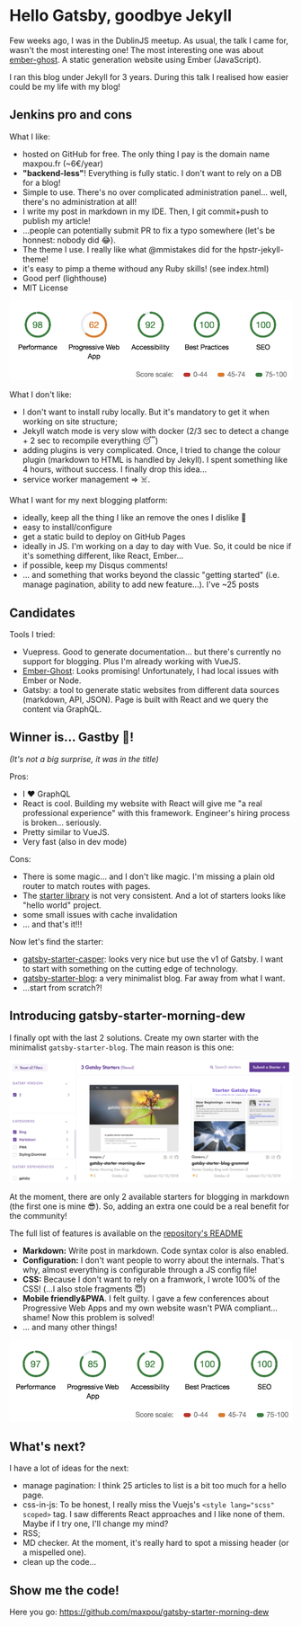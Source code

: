 # Hello Gatsby, goodbye Jekyll

Few weeks ago, I was in the DublinJS meetup. As usual, the talk I came for, wasn't the most interesting one! The most interesting one was about [ember-ghost](https://github.com/stonecircle/ember-ghost). A static generation website using Ember (JavaScript).

I ran this blog under Jekyll for 3 years.
During this talk I realised how easier could be my life with my blog! 

## Jenkins pro and cons

What I like:
- hosted on GitHub for free. The only thing I pay is the domain name maxpou.fr (~6€/year)
- **"backend-less"**! Everything is fully static. I don't want to rely on a DB for a blog!
- Simple to use. There's no over complicated administration panel... well, there's no administration at all!
- I write my post in markdown in my IDE. Then, I git commit+push to publish my article!
- ...people can potentially submit PR to fix a typo somewhere (let's be honnest: nobody did 😂).
- The theme I use. I really like what @mmistakes did for the hpstr-jekyll-theme!
- it's easy to pimp a theme withoud any Ruby skills! (see index.html)
- Good perf (lighthouse)
- MIT License

![available starters](./lighthouse-jekyll-maxpoufr.png)


What I don't like:
- I don't want to install ruby locally. But it's mandatory to get it when working on site structure;
- Jekyll watch mode is very slow with docker (2/3 sec to detect a change + 2 sec to recompile everything 😴)
- adding plugins is very complicated. Once, I tried to change the colour plugin (markdown to HTML is handled by Jekyll). I spent something like 4 hours, without success. I finally drop this idea...
- service worker management  => ☠️.


What I want for my next blogging platform:
- ideally, keep all the thing I like an remove the ones I dislike 🎅
- easy to install/configure
- get a static build to deploy on GitHub Pages
- ideally in JS. I'm working on a day to day with Vue. So, it could be nice if it's something different, like React, Ember...
- if possible, keep my Disqus comments!
- ... and something that works beyond the classic "getting started" (i.e. manage pagination, ability to add new feature...). I've ~25 posts

## Candidates

Tools I tried:

* Vuepress. Good to generate documentation... but there's currently no support for blogging. Plus I'm already working with VueJS.
* [Ember-Ghost](https://github.com/stonecircle/ember-ghost): Looks promising! Unfortunately, I had local issues with Ember or Node.
* Gatsby: a tool to generate static websites from different data sources (markdown, API, JSON). Page is built with React and we query the content via GraphQL.


## Winner is... Gastby 🎉!

*(It's not a big surprise, it was in the title)*

Pros:
* I ❤️ GraphQL
* React is cool. Building my website with React will give me "a real professional experience" with this framework. Engineer's hiring process is broken... seriously.
* Pretty similar to VueJS.
* Very fast (also in dev mode)

Cons:
* There is some magic... and I don't like magic. I'm missing a plain old router to match routes with pages.
* The [starter library](http://gatsbyjs.org/starters) is not very consistent. And a lot of starters looks like "hello world" project.
* some small issues with cache invalidation
* ... and that's it!!!

Now let's find the starter:
* [gatsby-starter-casper](https://github.com/haysclark/gatsby-starter-casper): looks very nice but use the v1 of Gatsby. I want to start with something on the cutting edge of technology.
* [gatsby-starter-blog](https://github.com/gatsbyjs/gatsby-starter-blog): a very minimalist blog. Far away from what I want.
* ...start from scratch?!


## Introducing gatsby-starter-morning-dew 

I finally opt with the last 2 solutions. Create my own starter with the minimalist `gatsby-starter-blog`. The main reason is this one:

![available starters](./gatsby-starters.png)

At the moment, there are only 2 available starters for blogging in markdown (the first one is mine 😎). So, adding an extra one could be a real benefit for the community!

The full list of features is available on the [repository's README](https://github.com/maxpou/gatsby-starter-morning-dew)

* **Markdown:** Write post in markdown. Code syntax color is also enabled. 
* **Configuration:** I don't want people to worry about the internals. That's why, almost everything is configurable through a JS config file!
* **CSS:** Because I don't want to rely on a framwork, I wrote 100% of the CSS! (...I also stole fragments 😇)
* **Mobile friendly&PWA**. I felt guilty. I gave a few conferences about Progressive Web Apps and my own website wasn't PWA compliant... shame! Now this problem is solved!
* ... and many other things!

![available starters](./lighthouse-gatsby-maxpoufr.png)


## What's next?

I have a lot of ideas for the next:

* manage pagination: I think 25 articles to list is a bit too much for a hello page.
* css-in-js: To be honest, I really miss the Vuejs's `<style lang="scss" scoped>` tag. I saw differents React approaches and I like none of them. Maybe if I try one, I'll change my mind?
* RSS;
* MD checker. At the moment, it's really hard to spot a missing header (or a mispelled one).
* clean up the code...


## Show me the code!

Here you go: https://github.com/maxpou/gatsby-starter-morning-dew

